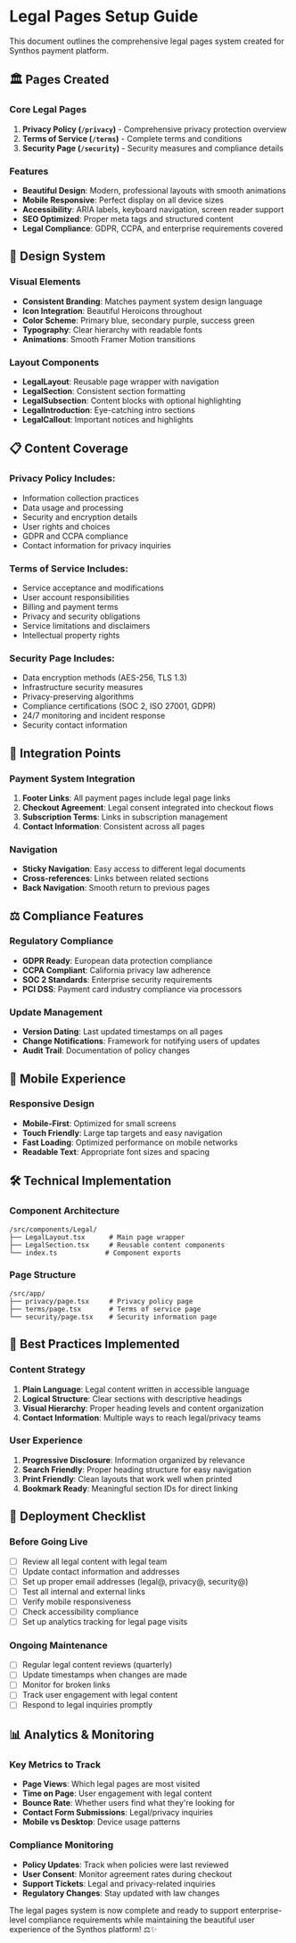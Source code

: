 # Legal Pages Setup Guide

This document outlines the comprehensive legal pages system created for Synthos payment platform.

## 🏛️ Pages Created

### Core Legal Pages

1. **Privacy Policy (`/privacy`)** - Comprehensive privacy protection overview
2. **Terms of Service (`/terms`)** - Complete terms and conditions
3. **Security Page (`/security`)** - Security measures and compliance details

### Features

- **Beautiful Design**: Modern, professional layouts with smooth animations
- **Mobile Responsive**: Perfect display on all device sizes
- **Accessibility**: ARIA labels, keyboard navigation, screen reader support
- **SEO Optimized**: Proper meta tags and structured content
- **Legal Compliance**: GDPR, CCPA, and enterprise requirements covered

## 🎨 Design System

### Visual Elements

- **Consistent Branding**: Matches payment system design language
- **Icon Integration**: Beautiful Heroicons throughout
- **Color Scheme**: Primary blue, secondary purple, success green
- **Typography**: Clear hierarchy with readable fonts
- **Animations**: Smooth Framer Motion transitions

### Layout Components

- **LegalLayout**: Reusable page wrapper with navigation
- **LegalSection**: Consistent section formatting
- **LegalSubsection**: Content blocks with optional highlighting
- **LegalIntroduction**: Eye-catching intro sections
- **LegalCallout**: Important notices and highlights

## 📋 Content Coverage

### Privacy Policy Includes:
- Information collection practices
- Data usage and processing
- Security and encryption details
- User rights and choices
- GDPR and CCPA compliance
- Contact information for privacy inquiries

### Terms of Service Includes:
- Service acceptance and modifications
- User account responsibilities
- Billing and payment terms
- Privacy and security obligations
- Service limitations and disclaimers
- Intellectual property rights

### Security Page Includes:
- Data encryption methods (AES-256, TLS 1.3)
- Infrastructure security measures
- Privacy-preserving algorithms
- Compliance certifications (SOC 2, ISO 27001, GDPR)
- 24/7 monitoring and incident response
- Security contact information

## 🔗 Integration Points

### Payment System Integration

1. **Footer Links**: All payment pages include legal page links
2. **Checkout Agreement**: Legal consent integrated into checkout flows
3. **Subscription Terms**: Links in subscription management
4. **Contact Information**: Consistent across all pages

### Navigation

- **Sticky Navigation**: Easy access to different legal documents
- **Cross-references**: Links between related sections
- **Back Navigation**: Smooth return to previous pages

## ⚖️ Compliance Features

### Regulatory Compliance

- **GDPR Ready**: European data protection compliance
- **CCPA Compliant**: California privacy law adherence
- **SOC 2 Standards**: Enterprise security requirements
- **PCI DSS**: Payment card industry compliance via processors

### Update Management

- **Version Dating**: Last updated timestamps on all pages
- **Change Notifications**: Framework for notifying users of updates
- **Audit Trail**: Documentation of policy changes

## 📱 Mobile Experience

### Responsive Design

- **Mobile-First**: Optimized for small screens
- **Touch Friendly**: Large tap targets and easy navigation
- **Fast Loading**: Optimized performance on mobile networks
- **Readable Text**: Appropriate font sizes and spacing

## 🛠️ Technical Implementation

### Component Architecture

```
/src/components/Legal/
├── LegalLayout.tsx      # Main page wrapper
├── LegalSection.tsx     # Reusable content components
└── index.ts            # Component exports
```

### Page Structure

```
/src/app/
├── privacy/page.tsx     # Privacy policy page
├── terms/page.tsx       # Terms of service page
└── security/page.tsx    # Security information page
```

## 🎯 Best Practices Implemented

### Content Strategy

1. **Plain Language**: Legal content written in accessible language
2. **Logical Structure**: Clear sections with descriptive headings
3. **Visual Hierarchy**: Proper heading levels and content organization
4. **Contact Information**: Multiple ways to reach legal/privacy teams

### User Experience

1. **Progressive Disclosure**: Information organized by relevance
2. **Search Friendly**: Proper heading structure for easy navigation
3. **Print Friendly**: Clean layouts that work well when printed
4. **Bookmark Ready**: Meaningful section IDs for direct linking

## 🚀 Deployment Checklist

### Before Going Live

- [ ] Review all legal content with legal team
- [ ] Update contact information and addresses
- [ ] Set up proper email addresses (legal@, privacy@, security@)
- [ ] Test all internal and external links
- [ ] Verify mobile responsiveness
- [ ] Check accessibility compliance
- [ ] Set up analytics tracking for legal page visits

### Ongoing Maintenance

- [ ] Regular legal content reviews (quarterly)
- [ ] Update timestamps when changes are made
- [ ] Monitor for broken links
- [ ] Track user engagement with legal content
- [ ] Respond to legal inquiries promptly

## 📊 Analytics & Monitoring

### Key Metrics to Track

- **Page Views**: Which legal pages are most visited
- **Time on Page**: User engagement with legal content
- **Bounce Rate**: Whether users find what they're looking for
- **Contact Form Submissions**: Legal/privacy inquiries
- **Mobile vs Desktop**: Device usage patterns

### Compliance Monitoring

- **Policy Updates**: Track when policies were last reviewed
- **User Consent**: Monitor agreement rates during checkout
- **Support Tickets**: Legal and privacy-related inquiries
- **Regulatory Changes**: Stay updated with law changes

The legal pages system is now complete and ready to support enterprise-level compliance requirements while maintaining the beautiful user experience of the Synthos platform! ⚖️✨ 